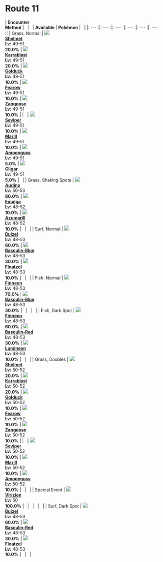 # Route 11

| __Encounter<br>Method__ | &nbsp; | &nbsp; | __Available__ | __Pokémon__ | &nbsp; |
|: --- :|: --- :|: --- :|: --- :|: --- :|: --- :|
| Grass, Normal | ![][616] <br> __[Shelmet]__ <br> __Lv:__ 49-51 <br> __20.0%__ | ![][588] <br> __[Karrablast]__ <br> __Lv:__ 49-51 <br> __20.0%__ | ![][55] <br> __[Golduck]__ <br> __Lv:__ 49-51 <br> __10.0%__ | ![][22] <br> __[Fearow]__ <br> __Lv:__ 49-51 <br> __10.0%__ | ![][335] <br> __[Zangoose]__ <br> __Lv:__ 49-51 <br> __10.0%__ |
| &nbsp; | ![][336] <br> __[Seviper]__ <br> __Lv:__ 49-51 <br> __10.0%__ | ![][183] <br> __[Marill]__ <br> __Lv:__ 49-51 <br> __10.0%__ | ![][591] <br> __[Amoonguss]__ <br> __Lv:__ 49-51 <br> __5.0%__ | ![][207] <br> __[Gligar]__ <br> __Lv:__ 49-51 <br> __5.0%__ | &nbsp; |
| Grass, Shaking Spots | ![][531] <br> __[Audino]__ <br> __Lv:__ 50-53 <br> __80.0%__ | ![][587] <br> __[Emolga]__ <br> __Lv:__ 48-52 <br> __10.0%__ | ![][184] <br> __[Azumarill]__ <br> __Lv:__ 48-52 <br> __10.0%__ | &nbsp; | &nbsp; |
| Surf, Normal | ![][418] <br> __[Buizel]__ <br> __Lv:__ 48-53 <br> __60.0%__ | ![][550-blue] <br> __[Basculin-Blue]__ <br> __Lv:__ 48-53 <br> __30.0%__ | ![][419] <br> __[Floatzel]__ <br> __Lv:__ 48-53 <br> __10.0%__ | &nbsp; | &nbsp; |
| Fish, Normal | ![][456] <br> __[Finneon]__ <br> __Lv:__ 48-53 <br> __70.0%__ | ![][550-blue] <br> __[Basculin-Blue]__ <br> __Lv:__ 48-53 <br> __30.0%__ | &nbsp; | &nbsp; | &nbsp; |
| Fish, Dark Spot | ![][456] <br> __[Finneon]__ <br> __Lv:__ 48-53 <br> __60.0%__ | ![][550-red] <br> __[Basculin-Red]__ <br> __Lv:__ 48-53 <br> __30.0%__ | ![][457] <br> __[Lumineon]__ <br> __Lv:__ 48-53 <br> __10.0%__ | &nbsp; | &nbsp; |
| Grass, Doubles | ![][616] <br> __[Shelmet]__ <br> __Lv:__ 50-52 <br> __20.0%__ | ![][588] <br> __[Karrablast]__ <br> __Lv:__ 50-52 <br> __20.0%__ | ![][55] <br> __[Golduck]__ <br> __Lv:__ 50-52 <br> __10.0%__ | ![][22] <br> __[Fearow]__ <br> __Lv:__ 50-52 <br> __10.0%__ | ![][335] <br> __[Zangoose]__ <br> __Lv:__ 50-52 <br> __10.0%__ |
| &nbsp; | ![][336] <br> __[Seviper]__ <br> __Lv:__ 50-52 <br> __10.0%__ | ![][183] <br> __[Marill]__ <br> __Lv:__ 50-52 <br> __10.0%__ | ![][591] <br> __[Amoonguss]__ <br> __Lv:__ 50-52 <br> __10.0%__ | &nbsp; | &nbsp; |
| Special Event | ![][640] <br> __[Virizion]__ <br> __Lv:__ 50 <br> __100.0%__ | &nbsp; | &nbsp; | &nbsp; | &nbsp; |
| Surf, Dark Spot | ![][418] <br> __[Buizel]__ <br> __Lv:__ 48-53 <br> __60.0%__ | ![][550-red] <br> __[Basculin-Red]__ <br> __Lv:__ 48-53 <br> __30.0%__ | ![][419] <br> __[Floatzel]__ <br> __Lv:__ 48-53 <br> __10.0%__ | &nbsp; | &nbsp; |


[616]: ../img/animated/616.gif
[Shelmet]: ../../pokemons/616/
[588]: ../img/animated/588.gif
[Karrablast]: ../../pokemons/588/
[55]: ../img/animated/55.gif
[Golduck]: ../../pokemons/055/
[22]: ../img/animated/22.gif
[Fearow]: ../../pokemons/022/
[335]: ../img/animated/335.gif
[Zangoose]: ../../pokemons/335/
[336]: ../img/animated/336.gif
[Seviper]: ../../pokemons/336/
[183]: ../img/animated/183.gif
[Marill]: ../../pokemons/183/
[591]: ../img/animated/591.gif
[Amoonguss]: ../../pokemons/591/
[207]: ../img/animated/207.gif
[Gligar]: ../../pokemons/207/
[531]: ../img/animated/531.gif
[Audino]: ../../pokemons/531/
[587]: ../img/animated/587.gif
[Emolga]: ../../pokemons/587/
[184]: ../img/animated/184.gif
[Azumarill]: ../../pokemons/184/
[418]: ../img/animated/418.gif
[Buizel]: ../../pokemons/418/
[550-blue]: ../img/animated/550-blue.gif
[Basculin-Blue]: ../../pokemons/550/
[419]: ../img/animated/419.gif
[Floatzel]: ../../pokemons/419/
[456]: ../img/animated/456.gif
[Finneon]: ../../pokemons/456/
[550-red]: ../img/animated/550-red.gif
[Basculin-Red]: ../../pokemons/550/
[457]: ../img/animated/457.gif
[Lumineon]: ../../pokemons/457/
[640]: ../img/animated/640.gif
[Virizion]: ../../pokemons/640/
